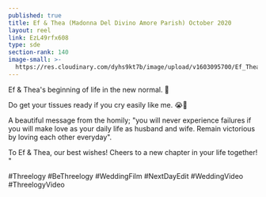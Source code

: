 ```yaml
---
published: true
title: Ef & Thea (Madonna Del Divino Amore Parish) October 2020
layout: reel
link: EzL49rfx608
type: sde
section-rank: 140
image-small: >-
  https://res.cloudinary.com/dyhs9kt7b/image/upload/v1603095700/Ef_Thea_3a-02a.jpg
---
```

Ef & Thea's beginning of life in the new normal. 💖

Do get your tissues ready if you cry easily like me. 😭💞

A beautiful message from the homily; "you will never experience failures if you will make love as your daily life as husband and wife. Remain victorious by loving each other everyday". 

To Ef & Thea, our best wishes! Cheers to a new chapter in your life together! "

#Threelogy #BeThreelogy #WeddingFilm #NextDayEdit #WeddingVideo #ThreelogyVideo
